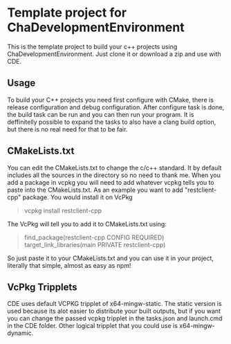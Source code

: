 # Template project for ChaDevelopmentEnvironment
This is the template project to build your c++ projects using ChaDevelopmentEnvironment. Just clone it or download a zip and use with CDE. 

## Usage
To build your C++ projects you need first configure with CMake, there is release configuration and debug configuration. After configure task is done, the build task can be run and you can then run your program. It is deffinitelly possible to expand the tasks to also have a clang build option, but there is no real need for that to be fair.

## CMakeLists.txt
You can edit the CMakeLists.txt to change the c/c++ standard. It by default includes all the sources in the directory so no need to thank me. When you add a package in vcpkg you will need to add whatever vcpkg tells you to paste into the CMakeLists.txt.
As an example you want to add "restclient-cpp" package. You would install it on VcPkg
> vcpkg install restclient-cpp

The VcPkg will tell you to add it to CMakeLists.txt using:
> find_package(restclient-cpp CONFIG REQUIRED)
target_link_libraries(main PRIVATE restclient-cpp)

So just paste it to your CMakeLists.txt and you can use it in your project, literally that simple, almost as easy as npm!

## VcPkg Tripplets
CDE uses default VCPKG tripplet of x64-mingw-static. The static version is used because its alot easier to distribute your built outputs, but if you want you can change the passed vcpkg tripplet in the tasks.json and launch.cmd in the CDE folder. Other logical tripplet that you could use is x64-mingw-dynamic.